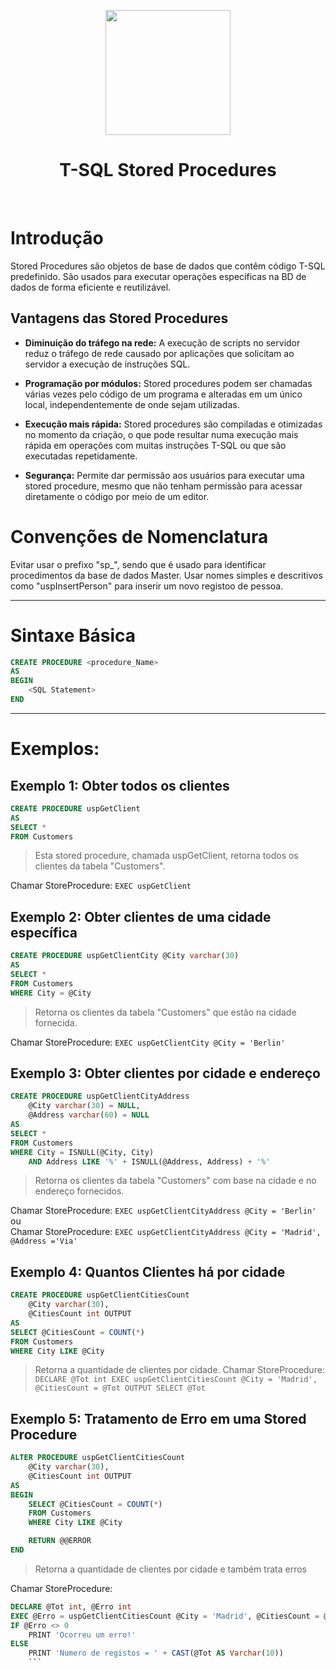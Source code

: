 <p align="center"><img src="https://prismatic.io/docs/img/components/icons/ms-sql-server.png" width="200"></p>

<div align="center">

# T-SQL Stored Procedures 
</div>
<br>

# Introdução

Stored Procedures são objetos de base de dados que contêm código T-SQL predefinido. São usados para executar operações específicas na BD de dados de forma eficiente e reutilizável.

## Vantagens das Stored Procedures

- **Diminuição do tráfego na rede:** A execução de scripts no servidor reduz o tráfego de rede causado por aplicações que solicitam ao servidor a execução de instruções SQL.

- **Programação por módulos:**  Stored procedures podem ser chamadas várias vezes pelo código de um programa e alteradas em um único local, independentemente de onde sejam utilizadas.

- **Execução mais rápida:** Stored procedures são compiladas e otimizadas no momento da criação, o que pode resultar numa execução mais rápida em operações com muitas instruções T-SQL ou que são executadas repetidamente.

- **Segurança:** Permite dar permissão aos usuários para executar uma stored procedure, mesmo que não tenham permissão para acessar diretamente o código por meio de um editor.


# Convenções de Nomenclatura

Evitar usar o prefixo "sp_", sendo que é usado para identificar procedimentos da base de dados Master.
Usar nomes simples e descritivos como "uspInsertPerson" para inserir um novo registoo de pessoa.

---
# Sintaxe Básica

````sql
CREATE PROCEDURE <procedure_Name>
AS
BEGIN
    <SQL Statement>
END
````

---

# Exemplos:

## Exemplo 1: Obter todos os clientes

```sql
CREATE PROCEDURE uspGetClient
AS
SELECT *
FROM Customers
```

>Esta stored procedure, chamada uspGetClient, retorna todos os clientes da tabela "Customers".

Chamar StoreProcedure: `EXEC uspGetClient`

## Exemplo 2: Obter clientes de uma cidade específica

```sql
CREATE PROCEDURE uspGetClientCity @City varchar(30)
AS
SELECT *
FROM Customers
WHERE City = @City
```
>Retorna os clientes da tabela "Customers" que estão na cidade fornecida.


Chamar StoreProcedure: `EXEC uspGetClientCity @City = 'Berlin'`

## Exemplo 3: Obter clientes por cidade e endereço

```sql
CREATE PROCEDURE uspGetClientCityAddress
    @City varchar(30) = NULL,
    @Address varchar(60) = NULL
AS
SELECT *
FROM Customers
WHERE City = ISNULL(@City, City)
    AND Address LIKE '%' + ISNULL(@Address, Address) + '%'
```

>Retorna os clientes da tabela "Customers" com base na cidade e no endereço fornecidos.

Chamar StoreProcedure: `EXEC uspGetClientCityAddress @City = 'Berlin'`
<br>
ou
<br>
Chamar StoreProcedure: `EXEC uspGetClientCityAddress @City = 'Madrid', @Address ='Via'`

## Exemplo 4: Quantos Clientes há por cidade

```sql
CREATE PROCEDURE uspGetClientCitiesCount
    @City varchar(30),
    @CitiesCount int OUTPUT
AS
SELECT @CitiesCount = COUNT(*)
FROM Customers
WHERE City LIKE @City
```

>Retorna a quantidade de clientes por cidade.
Chamar StoreProcedure: `DECLARE @Tot int
EXEC uspGetClientCitiesCount @City = 'Madrid', @CitiesCount = @Tot OUTPUT
SELECT @Tot`

## Exemplo 5: Tratamento de Erro em uma Stored Procedure

```sql
ALTER PROCEDURE uspGetClientCitiesCount
    @City varchar(30),
    @CitiesCount int OUTPUT
AS
BEGIN
    SELECT @CitiesCount = COUNT(*)
    FROM Customers
    WHERE City LIKE @City

    RETURN @@ERROR
END
```

>Retorna a quantidade de clientes por cidade e também trata erros

Chamar StoreProcedure: 
```sql
DECLARE @Tot int, @Erro int
EXEC @Erro = uspGetClientCitiesCount @City = 'Madrid', @CitiesCount = @Tot OUTPUT
IF @Erro <> 0
    PRINT 'Ocorreu um erro!'
ELSE
    PRINT 'Numero de registos = ' + CAST(@Tot AS Varchar(10))
    ```